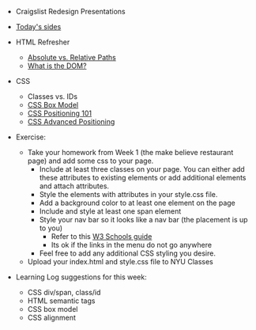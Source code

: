 * Craigslist Redesign Presentations

* [Today's sides](https://docs.google.com/presentation/d/1Cw5dywkMSSx6haSo7BXqiF7f5z8wzzi0cSqX2LaHoo8/edit?usp=sharing)

* HTML Refresher
    * [Absolute vs. Relative Paths](https://www.coffeecup.com/help/articles/absolute-vs-relative-pathslinks/)
    * [What is the DOM?](https://css-tricks.com/dom/)
* CSS
    * Classes vs. IDs
	* [CSS Box Model](http://css-tricks.com/the-css-box-model/)
	* [CSS Positioning 101](http://alistapart.com/article/css-positioning-101)
    * [CSS Advanced Positioning](https://internetingishard.com/html-and-css/advanced-positioning/)

* Exercise:
    * Take your homework from Week 1 (the make believe restaurant page) and add some css to your page.
        * Include at least three classes on your page. You can either add these attributes to existing elements or add additional elements and attach attributes.
        * Style the elements with attributes in your style.css file.
        * Add a background color to at least one element on the page
        * Include and style at least one span element
        * Style your nav bar so it looks like a nav bar (the placement is up to you)
            * Refer to this [W3 Schools guide](https://www.w3schools.com/css/css_navbar.asp)
            * Its ok if the links in the menu do not go anywhere
        * Feel free to add any additional CSS styling you desire.
    * Upload your index.html and style.css file to NYU Classes

* Learning Log suggestions for this week:
    * CSS div/span, class/id
    * HTML semantic tags
    * CSS box model
    * CSS alignment